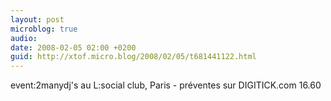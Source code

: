 ```yaml
---
layout: post
microblog: true
audio: 
date: 2008-02-05 02:00 +0200
guid: http://xtof.micro.blog/2008/02/05/t681441122.html
---
```

event:2manydj's au L:social club, Paris - préventes sur DIGITICK.com 16.60
